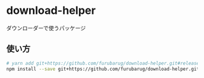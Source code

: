 # download-helper

ダウンローダーで使うパッケージ

## 使い方

```bash
# yarn add git+https://github.com/furubarug/download-helper.git#release/2.0.0
npm install --save git+https://github.com/furubarug/download-helper.git#release/2.0.0
```
